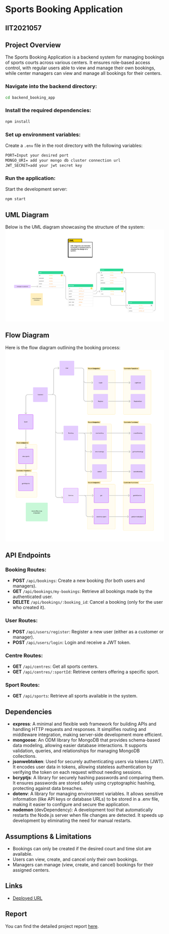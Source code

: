 


# Sports Booking Application
## IIT2021057


## Project Overview
The Sports Booking Application is a backend system for managing bookings of sports courts across various centers. It ensures role-based access control, with regular users able to view and manage their own bookings, while center managers can view and manage all bookings for their centers.



### Navigate into the backend directory:

```bash
cd backend_booking_app
```

### Install the required dependencies:

```bash
npm install
```

### Set up environment variables:
Create a `.env` file in the root directory with the following variables:

```plaintext
PORT=Input your desired port
MONGO_URI= add your mongo db cluster connection url
JWT_SECRET=add your jwt secret key
```

### Run the application:
Start the development server:

```bash
npm start
```

## UML Diagram
Below is the UML diagram showcasing the structure of the system:
![UML Diagram](UML.png)

## Flow Diagram
Here is the flow diagram outlining the booking process:
![Flow Diagram](Flow_diagram.png)

## API Endpoints

### Booking Routes:
- **POST** `/api/bookings`: Create a new booking (for both users and managers).
- **GET** `/api/bookings/my-bookings`: Retrieve all bookings made by the authenticated user.
- **DELETE** `/api/bookings/:booking_id`: Cancel a booking (only for the user who created it).

### User Routes:
- **POST** `/api/users/register`: Register a new user (either as a customer or manager).
- **POST** `/api/users/login`: Login and receive a JWT token.

### Centre Routes:
- **GET** `/api/centres`: Get all sports centers.
- **GET** `/api/centres/:sportId`: Retrieve centers offering a specific sport.

### Sport Routes:
- **GET** `/api/sports`: Retrieve all sports available in the system.

## Dependencies
- **express**: A minimal and flexible web framework for building APIs and handling HTTP requests and responses. It simplifies routing and middleware integration, making server-side development more efficient.
- **mongoose**: An ODM library for MongoDB that provides schema-based data modeling, allowing easier database interactions. It supports validation, queries, and relationships for managing MongoDB collections.
- **jsonwebtoken**: Used for securely authenticating users via tokens (JWT). It encodes user data in tokens, allowing stateless authentication by verifying the token on each request without needing sessions.
- **bcryptjs**: A library for securely hashing passwords and comparing them. It ensures passwords are stored safely using cryptographic hashing, protecting against data breaches.
- **dotenv**: A library for managing environment variables. It allows sensitive information (like API keys or database URLs) to be stored in a .env file, making it easier to configure and secure the application.
- **nodemon** (devDependency): A development tool that automatically restarts the Node.js server when file changes are detected. It speeds up development by eliminating the need for manual restarts.

## Assumptions & Limitations
- Bookings can only be created if the desired court and time slot are available.
- Users can view, create, and cancel only their own bookings.
- Managers can manage (view, create, and cancel) bookings for their assigned centers.

## Links
- [Deployed URL](https://sports-booking-frontend-2.onrender.com)

## Report

You can find the detailed project report [here](reportV2.pdf).
```
